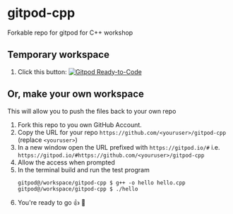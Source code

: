 # gitpod-cpp

Forkable repo for gitpod for C++ workshop

## Temporary workspace

1. Click this button: [![Gitpod Ready-to-Code](https://img.shields.io/badge/Gitpod-Ready--to--Code-blue?logo=gitpod)](https://gitpod.io/#https://github.com/christopheredsall/gitpod-cpp) 

## Or, make your own workspace

This will allow you to push the files back to your own repo

1. Fork this repo to you own GitHub Account.
1. Copy the URL for your repo `https://github.com/<youruser>/gitpod-cpp` (replace `<youruser>`)
1. In a new window open the URL prefixed with `https://gitpod.io/#` i.e. `https://gitpod.io/#https://github.com/<youruser>/gitpod-cpp`
1. Allow the access when prompted
1. In the terminal build and run the test program
   ```console
   gitpod@/workspace/gitpod-cpp $ g++ -o hello hello.cpp
   gitpod@/workspace/gitpod-cpp $ ./hello
   ```
1. You're ready to go :thumbsup: :rocket:
